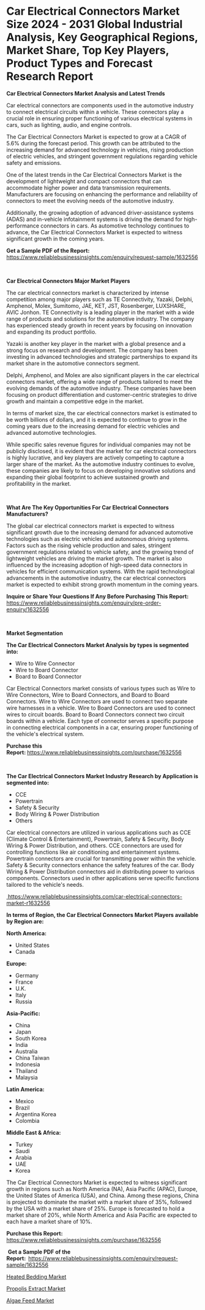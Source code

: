 <p><h1>Car Electrical Connectors Market Size 2024 - 2031 Global Industrial Analysis, Key Geographical Regions, Market Share, Top Key Players, Product Types and Forecast Research Report</h1></p><p><strong>Car Electrical Connectors Market Analysis and Latest Trends</strong></p>
<p><p>Car electrical connectors are components used in the automotive industry to connect electrical circuits within a vehicle. These connectors play a crucial role in ensuring proper functioning of various electrical systems in cars, such as lighting, audio, and engine controls.</p><p>The Car Electrical Connectors Market is expected to grow at a CAGR of 5.6% during the forecast period. This growth can be attributed to the increasing demand for advanced technology in vehicles, rising production of electric vehicles, and stringent government regulations regarding vehicle safety and emissions.</p><p>One of the latest trends in the Car Electrical Connectors Market is the development of lightweight and compact connectors that can accommodate higher power and data transmission requirements. Manufacturers are focusing on enhancing the performance and reliability of connectors to meet the evolving needs of the automotive industry.</p><p>Additionally, the growing adoption of advanced driver-assistance systems (ADAS) and in-vehicle infotainment systems is driving the demand for high-performance connectors in cars. As automotive technology continues to advance, the Car Electrical Connectors Market is expected to witness significant growth in the coming years.</p></p>
<p><strong>Get a Sample PDF of the Report:&nbsp;</strong> <a href="https://www.reliablebusinessinsights.com/enquiry/request-sample/1632556">https://www.reliablebusinessinsights.com/enquiry/request-sample/1632556</a></p>
<p>&nbsp;</p>
<p><strong>Car Electrical Connectors Major Market Players</strong></p>
<p><p>The car electrical connectors market is characterized by intense competition among major players such as TE Connectivity, Yazaki, Delphi, Amphenol, Molex, Sumitomo, JAE, KET, JST, Rosenberger, LUXSHARE, AVIC Jonhon. TE Connectivity is a leading player in the market with a wide range of products and solutions for the automotive industry. The company has experienced steady growth in recent years by focusing on innovation and expanding its product portfolio.</p><p>Yazaki is another key player in the market with a global presence and a strong focus on research and development. The company has been investing in advanced technologies and strategic partnerships to expand its market share in the automotive connectors segment.</p><p>Delphi, Amphenol, and Molex are also significant players in the car electrical connectors market, offering a wide range of products tailored to meet the evolving demands of the automotive industry. These companies have been focusing on product differentiation and customer-centric strategies to drive growth and maintain a competitive edge in the market.</p><p>In terms of market size, the car electrical connectors market is estimated to be worth billions of dollars, and it is expected to continue to grow in the coming years due to the increasing demand for electric vehicles and advanced automotive technologies.</p><p>While specific sales revenue figures for individual companies may not be publicly disclosed, it is evident that the market for car electrical connectors is highly lucrative, and key players are actively competing to capture a larger share of the market. As the automotive industry continues to evolve, these companies are likely to focus on developing innovative solutions and expanding their global footprint to achieve sustained growth and profitability in the market.</p></p>
<p>&nbsp;</p>
<p><strong>What Are The Key Opportunities For Car Electrical Connectors Manufacturers?</strong></p>
<p><p>The global car electrical connectors market is expected to witness significant growth due to the increasing demand for advanced automotive technologies such as electric vehicles and autonomous driving systems. Factors such as the rising vehicle production and sales, stringent government regulations related to vehicle safety, and the growing trend of lightweight vehicles are driving the market growth. The market is also influenced by the increasing adoption of high-speed data connectors in vehicles for efficient communication systems. With the rapid technological advancements in the automotive industry, the car electrical connectors market is expected to exhibit strong growth momentum in the coming years.</p></p>
<p><strong>Inquire or Share Your Questions If Any Before Purchasing This Report:</strong> <a href="https://www.reliablebusinessinsights.com/enquiry/pre-order-enquiry/1632556">https://www.reliablebusinessinsights.com/enquiry/pre-order-enquiry/1632556</a></p>
<p>&nbsp;</p>
<p><strong>Market Segmentation</strong></p>
<p><strong>The Car Electrical Connectors Market Analysis by types is segmented into:</strong></p>
<p><ul><li>Wire to Wire Connector</li><li>Wire to Board Connector</li><li>Board to Board Connector</li></ul></p>
<p><p>Car Electrical Connectors market consists of various types such as Wire to Wire Connectors, Wire to Board Connectors, and Board to Board Connectors. Wire to Wire Connectors are used to connect two separate wire harnesses in a vehicle. Wire to Board Connectors are used to connect wires to circuit boards. Board to Board Connectors connect two circuit boards within a vehicle. Each type of connector serves a specific purpose in connecting electrical components in a car, ensuring proper functioning of the vehicle's electrical system.</p></p>
<p><strong>Purchase this Report:&nbsp;</strong><a href="https://www.reliablebusinessinsights.com/purchase/1632556">https://www.reliablebusinessinsights.com/purchase/1632556</a></p>
<p>&nbsp;</p>
<p><strong>The Car Electrical Connectors Market Industry Research by Application is segmented into:</strong></p>
<p><ul><li>CCE</li><li>Powertrain</li><li>Safety & Security</li><li>Body Wiring & Power Distribution</li><li>Others</li></ul></p>
<p><p>Car electrical connectors are utilized in various applications such as CCE (Climate Control & Entertainment), Powertrain, Safety & Security, Body Wiring & Power Distribution, and others. CCE connectors are used for controlling functions like air conditioning and entertainment systems. Powertrain connectors are crucial for transmitting power within the vehicle. Safety & Security connectors enhance the safety features of the car. Body Wiring & Power Distribution connectors aid in distributing power to various components. Connectors used in other applications serve specific functions tailored to the vehicle's needs.</p></p>
<p><a href="https://www.reliablebusinessinsights.com/car-electrical-connectors-market-r1632556">&nbsp;https://www.reliablebusinessinsights.com/car-electrical-connectors-market-r1632556</a></p>
<p><strong>In terms of Region, the Car Electrical Connectors Market Players available by Region are:</strong></p>
<p>
    <p> <strong> North America: </strong>
        <ul>
            <li>United States</li>
            <li>Canada</li>
        </ul>
        </p> 
    <p> <strong> Europe: </strong>
        <ul>
            <li>Germany</li>
            <li>France</li>
            <li>U.K.</li>
            <li>Italy</li>
            <li>Russia</li>
        </ul>
        </p> 
    <p> <strong> Asia-Pacific: </strong>
        <ul>
            <li>China</li>
            <li>Japan</li>
            <li>South Korea</li>
            <li>India</li>
            <li>Australia</li>
            <li>China Taiwan</li>
            <li>Indonesia</li>
            <li>Thailand</li>
            <li>Malaysia</li>
        </ul>
        </p> 
    <p> <strong> Latin America: </strong>
        <ul>
            <li>Mexico</li>
            <li>Brazil</li>
            <li>Argentina Korea</li>
            <li>Colombia</li>
        </ul>
        </p> 
    <p> <strong> Middle East & Africa: </strong>
        <ul>
            <li>Turkey</li>
            <li>Saudi</li>
            <li>Arabia</li>
            <li>UAE</li>
            <li>Korea</li>
        </ul>
    </p>
    </p>
<p><p>The Car Electrical Connectors Market is expected to witness significant growth in regions such as North America (NA), Asia Pacific (APAC), Europe, the United States of America (USA), and China. Among these regions, China is projected to dominate the market with a market share of 35%, followed by the USA with a market share of 25%. Europe is forecasted to hold a market share of 20%, while North America and Asia Pacific are expected to each have a market share of 10%.</p></p>
<p><strong>Purchase this Report: </strong><a href="https://www.reliablebusinessinsights.com/purchase/1632556">https://www.reliablebusinessinsights.com/purchase/1632556</a></p>
<p>&nbsp;<strong>Get a Sample PDF of the Report:&nbsp;&nbsp;</strong><a href="https://www.reliablebusinessinsights.com/enquiry/request-sample/1632556">https://www.reliablebusinessinsights.com/enquiry/request-sample/1632556</a></p>
<p><strong></strong></p>
<p><p><a href="https://view.publitas.com/reportprime-1/global-heated-bedding-market-size-is-expected-to-experience-a-cagr-of-3-30-through-2024-2031-according-to-industry-projections/">Heated Bedding Market</a></p><p><a href="https://github.com/AdrianaPaucek2023/Market-Research-Report-List-1/blob/main/propolis-extract-market.md">Propolis Extract Market</a></p><p><a href="https://github.com/lorenzaSchmeler/Market-Research-Report-List-1/blob/main/algae-feed-market.md">Algae Feed Market</a></p></p>